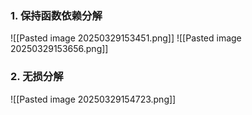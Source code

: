 ### 1. 保持函数依赖分解
![[Pasted image 20250329153451.png]]
![[Pasted image 20250329153656.png]]
### 2. 无损分解
![[Pasted image 20250329154723.png]]





 
 